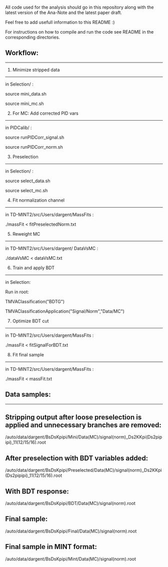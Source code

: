 All code used for the analysis should go in this repository along with the latest version of the Ana-Note and the latest paper draft.

Feel free to add usefull information to this README :)

For instructions on how to compile and run the code see README in the corresponding directories.


Workflow:
---------------------------------------------------
---------------------------------------------------

1) Minimize stripped data
---------------------------------------------------

in Selection/ :

source mini_data.sh

source mini_mc.sh

2) For MC: Add corrected PID vars
---------------------------------------------------

in PIDCalib/ :  

source runPIDCorr_signal.sh

source runPIDCorr_norm.sh


3) Preselection
---------------------------------------------------

in Selection/ :

source select_data.sh

source select_mc.sh

4) Fit normalization channel 
---------------------------------------------------

in TD-MINT2/src/Users/dargent/MassFits :

./massFit < fitPreselectedNorm.txt 

5) Reweight MC
---------------------------------------------------

in TD-MINT2/src/Users/dargent/ DataVsMC :

./dataVsMC < dataVsMC.txt 

6) Train and apply BDT
---------------------------------------------------

in Selection: 

Run in root:

TMVAClassification("BDTG")

TMVAClassificationApplication("Signal/Norm","Data/MC")

7) Optimize BDT cut
---------------------------------------------------

in TD-MINT2/src/Users/dargent/MassFits  :

./massFit < fitSignalForBDT.txt 

8) Fit final sample
---------------------------------------------------

in TD-MINT2/src/Users/dargent/MassFits  :

./massFit < massFit.txt 


Data samples:
---------------------------------------------------
---------------------------------------------------

Stripping output after loose preselection is applied and unnecessary branches are removed:
---------------------------------------------------
/auto/data/dargent/BsDsKpipi/Mini/Data(MC)/signal(norm)_Ds2KKpi(Ds2pipipi)_11(12/15/16).root 


After preselection with BDT variables added:
---------------------------------------------------
/auto/data/dargent/BsDsKpipi/Preselected/Data(MC)/signal(norm)_Ds2KKpi(Ds2pipipi)_11(12/15/16).root 


With BDT response:
---------------------------------------------------
/auto/data/dargent/BsDsKpipi/BDT/Data(MC)/signal(norm).root 


Final sample:
---------------------------------------------------
/auto/data/dargent/BsDsKpipi/Final/Data(MC)/signal(norm).root 


Final sample in MINT format:
---------------------------------------------------
/auto/data/dargent/BsDsKpipi/Mint/Data(MC)/signal(norm).root 



